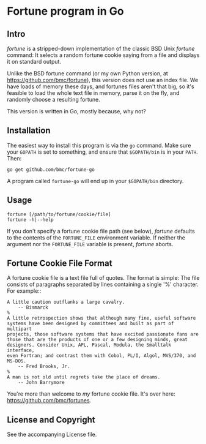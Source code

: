 # Fortune program in Go

## Intro

_fortune_ is a stripped-down implementation of the classic BSD Unix _fortune_ 
command: It selects a random fortune cookie saying from a file and displays it
on standard output.

Unlike the BSD fortune command (or my own Python version, at 
<https://github.com/bmc/fortune>), this version does not use an index file. We 
have loads of memory these days, and fortunes files aren't that big, so it's 
feasible to load the whole text file in memory, parse it on the fly, and 
randomly choose a resulting fortune.

This version is written in Go, mostly because, why not?

## Installation

The easiest way to install this program is via the `go` command. Make sure
your `GOPATH` is set to something, and ensure that `$GOPATH/bin` is in your
`PATH`. Then:

    go get github.com/bmc/fortune-go

A program called `fortune-go` will end up in your `$GOPATH/bin` directory.

## Usage

    fortune [/path/to/fortune/cookie/file]
    fortune -h|--help

If you don't specify a fortune cookie file path (see below), _fortune_
defaults to the contents of the `FORTUNE_FILE` environment variable. If
neither the argument nor the `FORTUNE_FILE` variable is present, _fortune_
aborts.

## Fortune Cookie File Format

A fortune cookie file is a text file full of quotes. The format is simple:
The file consists of paragraphs separated by lines containing a single '%'
character. For example::

    A little caution outflanks a large cavalry.
        -- Bismarck
    %
    A little retrospection shows that although many fine, useful software
    systems have been designed by committees and built as part of multipart
    projects, those software systems that have excited passionate fans are
    those that are the products of one or a few designing minds, great
    designers. Consider Unix, APL, Pascal, Modula, the Smalltalk interface,
    even Fortran; and contrast them with Cobol, PL/I, Algol, MVS/370, and
    MS-DOS.
        -- Fred Brooks, Jr.
    %
    A man is not old until regrets take the place of dreams.
        -- John Barrymore

You're more than welcome to _my_ fortune cookie file. It's over here:
<https://github.com/bmc/fortunes>.

## License and Copyright

See the accompanying License file.
